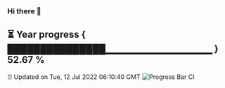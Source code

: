 ### Hi there 👋
⏳ Year progress { ███████████████▁▁▁▁▁▁▁▁▁▁▁▁▁▁▁ } 52.67 %
---
⏰ Updated on Tue, 12 Jul 2022 06:10:40 GMT
![Progress Bar CI](https://github.com/Moyi321/Moyi321/workflows/Progress%20Bar%20CI/badge.svg)
